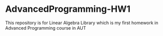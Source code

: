 # AdvancedProgramming-HW1
This repository is for Linear Algebra Library which is my first homework in Advanced Programming course in AUT
